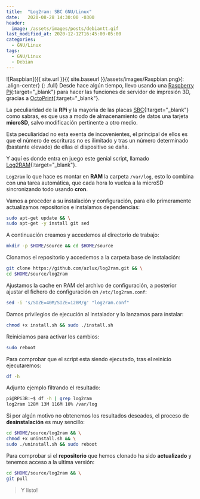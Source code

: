 ```yaml
---
title:  "Log2ram: SBC GNU/Linux"
date:   2020-08-28 14:30:00 -0300
header:
  image: /assets/images/posts/debiantt.gif
last_modified_at: 2020-12-12T16:45:00-05:00
categories:
  - GNU/Linux
tags:
  - GNU/Linux
  - Debian
---
```


![Raspbian]({{ site.url }}{{ site.baseurl }}/assets/images/Raspbian.png){: .align-center}
{: .full}
Desde hace algún tiempo, llevo usando una [Raspberry Pi](https://www.raspberrypi.org/){:target="_blank"} para hacer las funciones de servidor de impresión 3D, gracias a [OctoPrint](https://lordpedal.github.io/docker/3d/octoprint-docker/){:target="_blank"}.

La peculiaridad de la **RPi** y la mayoria de las placas [SBC](https://es.wikipedia.org/wiki/Placa_computadora){:target="_blank"} como sabras, es que usa a modo de almacenamiento de datos una tarjeta **microSD**, salvo modificación pertinente a otro medio.

Esta peculiaridad no esta exenta de incovenientes, el principal de ellos es que el número de escrituras no es ilimitado y tras un número determinado (bastante elevado) de ellas el dispositivo se daña.

Y aquí es donde entra en juego este genial script, llamado [Log2RAM](https://github.com/azlux/log2ram){:target="_blank"}.

`Log2ram` lo que hace es montar en **RAM** la carpeta `/var/log`, esto lo combina con una tarea automática, que cada hora lo vuelca a la microSD sincronizando todo usando **cron**.

Vamos a proceder a su instalación y configuración, para ello primeramente actualizamos repositorios e instalamos dependencias:

```bash
sudo apt-get update && \
sudo apt-get -y install git sed
```

A continuación creamos y accedemos al directorio de trabajo:

```bash
mkdir -p $HOME/source && cd $HOME/source
```

Clonamos el repositorio y accedemos a la carpeta base de instalación:

```bash
git clone https://github.com/azlux/log2ram.git && \
cd $HOME/source/log2ram
```

Ajustamos la cache en RAM del archivo de configuración, a posterior ajustar el fichero de configuración en `/etc/log2ram.conf`:

```bash
sed -i 's/SIZE=40M/SIZE=128M/g' "log2ram.conf"
```

Damos privilegios de ejecución al instalador y lo lanzamos para instalar:

```bash
chmod +x install.sh && sudo ./install.sh
```

Reiniciamos para activar los cambios:

```bash
sudo reboot
```

Para comprobar que el script esta siendo ejecutado, tras el reinicio ejecutaremos:

```bash
df -h
```

Adjunto ejemplo filtrando el resultado:

```bash
pi@RPi3B:~$ df -h | grep log2ram
log2ram 128M 13M 116M 10% /var/log
```

Si por algún motivo no obtenemos los resultados deseados, el proceso de **desinstalación** es muy sencillo:

```bash
cd $HOME/source/log2ram && \
chmod +x uninstall.sh && \
sudo ./uninstall.sh && sudo reboot
```

Para comprobar si el **repositorio** que hemos clonado ha sido **actualizado** y tenemos acceso a la ultima versión:

```bash
cd $HOME/source/log2ram && \
git pull
```

> Y listo!
